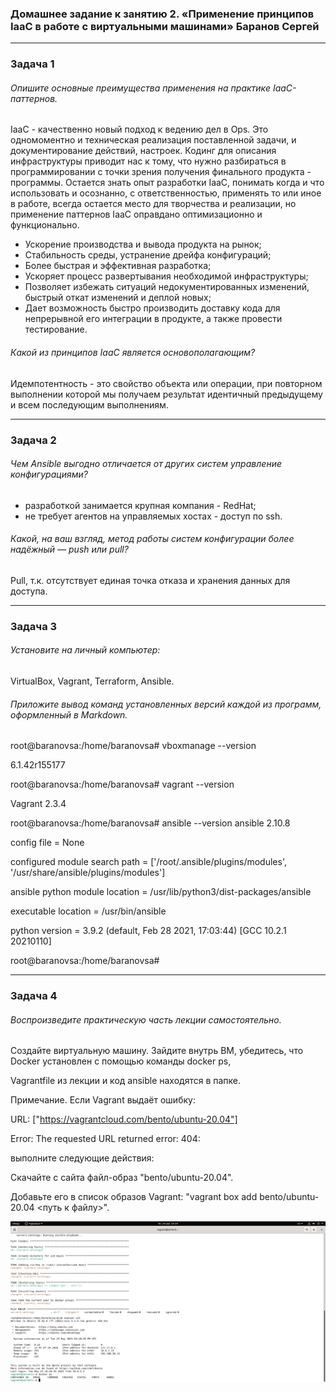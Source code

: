 ### Домашнее задание к занятию 2. «Применение принципов IaaC в работе с виртуальными машинами» Баранов Сергей


---


### Задача 1

###### Опишите основные преимущества применения на практике IaaC-паттернов.

IaaC - качественно новый подход к ведению дел в Ops. Это одномоментно и техническая реализация поставленной задачи, и документирование действий, настроек. Кодинг для описания инфраструктуры приводит нас к тому, что нужно разбираться в программировании с точки зрения получения финального продукта - программы. Остается знать опыт разработки IaaC, понимать когда и что использовать и осознанно, с ответственностью, применять то или иное в работе, всегда остается место для творчества и реализации, но применение паттернов IaaC оправдано оптимизационно и функционально.

- Ускорение производства и вывода продукта на рынок;
- Стабильность среды, устранение дрейфа конфигураций;
- Более быстрая и эффективная разработка;
- Ускоряет процесс развертывания необходимой инфраструктуры;
- Позволяет избежать ситуаций недокументированных изменений, быстрый откат изменений и деплой новых;
- Дает возможность быстро производить доставку кода для непрерывной его интеграции в продукте, а также провести тестирование.


###### Какой из принципов IaaC является основополагающим?

Идемпотентность - это свойство объекта или операции, при повторном выполнении которой мы получаем результат идентичный предыдущему и всем  последующим выполнениям.


---


### Задача 2 

###### Чем Ansible выгодно отличается от других систем управление конфигурациями?

- разработкой занимается крупная компания - RedHat;
- не требует агентов на управляемых хостах - доступ по ssh.


###### Какой, на ваш взгляд, метод работы систем конфигурации более надёжный — push или pull?

Pull, т.к. отсутствует единая точка отказа и хранения данных для доступа.


---


### Задача 3

###### Установите на личный компьютер:

VirtualBox,
Vagrant,
Terraform,
Ansible.

###### Приложите вывод команд установленных версий каждой из программ, оформленный в Markdown.

root@baranovsa:/home/baranovsa# vboxmanage --version

6.1.42r155177

root@baranovsa:/home/baranovsa# vagrant --version

Vagrant 2.3.4

root@baranovsa:/home/baranovsa# ansible --version
ansible 2.10.8

  config file = None
  
  configured module search path = ['/root/.ansible/plugins/modules', '/usr/share/ansible/plugins/modules']
  
  ansible python module location = /usr/lib/python3/dist-packages/ansible
  
  executable location = /usr/bin/ansible
  
  python version = 3.9.2 (default, Feb 28 2021, 17:03:44) [GCC 10.2.1 20210110]
  
root@baranovsa:/home/baranovsa#


---


### Задача 4


###### Воспроизведите практическую часть лекции самостоятельно.

Создайте виртуальную машину. Зайдите внутрь ВМ, убедитесь, что Docker установлен с помощью команды docker ps,

Vagrantfile из лекции и код ansible находятся в папке.

Примечание. Если Vagrant выдаёт ошибку:

URL: ["https://vagrantcloud.com/bento/ubuntu-20.04"] 

Error: The requested URL returned error: 404:

выполните следующие действия:

Скачайте с сайта файл-образ "bento/ubuntu-20.04".

Добавьте его в список образов Vagrant: "vagrant box add bento/ubuntu-20.04 <путь к файлу>".

![monitoring](https://github.com/12sergey12/IaaC/blob/main/images/%D0%BE%D1%82%D0%B2%D0%B5%D1%824%20%D0%B7%D0%B0%D0%B4%D0%B0%D0%BD%D0%B8%D0%B5.png)
